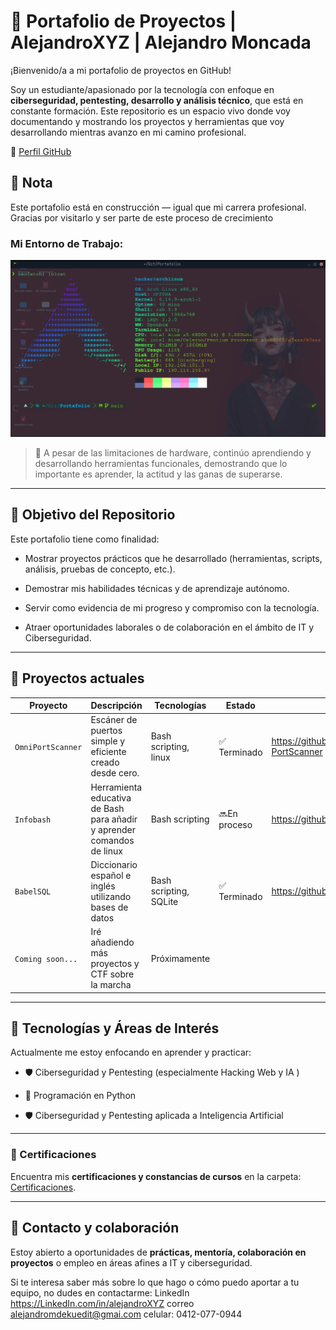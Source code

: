 # 🧠 Portafolio de Proyectos | AlejandroXYZ | Alejandro Moncada

¡Bienvenido/a a mi portafolio de proyectos en GitHub!

Soy un estudiante/apasionado por la tecnología con enfoque en **ciberseguridad, pentesting, desarrollo y análisis técnico**, que está en constante formación. Este repositorio es un espacio vivo donde voy documentando y mostrando los proyectos y herramientas que voy desarrollando mientras avanzo en mi camino profesional.

📍 [Perfil GitHub](https://github.com/AlejandroXYZ)

## 📝 Nota

Este portafolio está en construcción — igual que mi carrera profesional. Gracias por visitarlo y ser parte de este proceso de crecimiento

### Mi Entorno de Trabajo: 


![neofetch](./neofetch.jpg)

> 🔧 A pesar de las limitaciones de hardware, continúo aprendiendo y desarrollando herramientas funcionales, demostrando que lo importante es aprender, la actitud y las ganas de superarse.


---

## 🚀 Objetivo del Repositorio

Este portafolio tiene como finalidad:

- Mostrar proyectos prácticos que he desarrollado (herramientas, scripts, análisis, pruebas de concepto, etc.).

- Demostrar mis habilidades técnicas y de aprendizaje autónomo.

- Servir como evidencia de mi progreso y compromiso con la tecnología.

- Atraer oportunidades laborales o de colaboración en el ámbito de IT y Ciberseguridad.

---

## 🧩 Proyectos actuales

| Proyecto             | Descripción                                                            | Tecnologías                 | Estado       |   Link     |
| -------------------- | ---------------------------------------------------------------------- | --------------------------- | ------------ | ------------ |
| `OmniPortScanner`    | Escáner de puertos simple y eficiente creado desde cero.               | Bash scripting, linux            | ✅ Terminado  | https://github.com/AlejandroXYZ/Omni-PortScanner|
| `Infobash`           | Herramienta educativa de Bash para añadir y aprender comandos de linux | Bash scripting              | 🔜En proceso | https://github.com/AlejandroXYZ/infobash|
| `BabelSQL`           | Diccionario español e inglés utilizando bases de datos                 | Bash scripting, SQLite      | ✅ Terminado | https://github.com/AlejandroXYZ/BabelSQL | 
| `Coming soon...`     | Iré añadiendo más proyectos y CTF sobre la marcha                      | Próximamente                |              |

---

## 🧠 Tecnologías y Áreas de Interés

Actualmente me estoy enfocando en aprender y practicar:


- 🛡️ Ciberseguridad y Pentesting (especialmente Hacking Web y IA )

- 🐍 Programación en Python

- 🛡️  Ciberseguridad y Pentesting aplicada a Inteligencia Artificial

---
### 🏅 Certificaciones

Encuentra mis **certificaciones y constancias de cursos** en la carpeta: [Certificaciones](./Certificaciones).

---
## 🤝 Contacto y colaboración

Estoy abierto a oportunidades de **prácticas, mentoría, colaboración en proyectos** o empleo en áreas afines a IT y ciberseguridad.

Si te interesa saber más sobre lo que hago o cómo puedo aportar a tu equipo, no dudes en contactarme:
LinkedIn https://LinkedIn.com/in/alejandroXYZ
correo alejandromdekuedit@gmai.com
celular: 0412-077-0944
